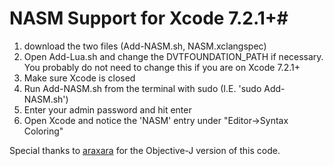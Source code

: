 # NASM Support for Xcode 7.2.1+#
1. download the two files (Add-NASM.sh, NASM.xclangspec)
2. Open Add-Lua.sh and change the DVTFOUNDATION_PATH if necessary.  You probably do not need to change this if you are on Xcode 7.2.1+
3. Make sure Xcode is closed
4. Run Add-NASM.sh from the terminal with sudo (I.E. 'sudo Add-NASM.sh')
5. Enter your admin password and hit enter
6. Open Xcode and notice the 'NASM' entry under "Editor->Syntax Coloring"


Special thanks to [araxara](https://github.com/araxara) for the Objective-J version of this code.